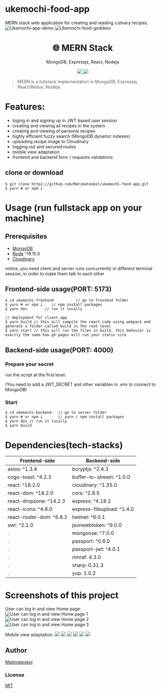 # ukemochi-food-app
MERN stack web application for creating and reading culinary recipes.
![Ukemochi-app-demo](https://github.com/Matimateokol/ukemochi-food-app/blob/main/ukemochi-screenshots/demo1.gif)
![Ukemochi-food-goddess](https://github.com/Matimateokol/ukemochi-food-app/blob/main/ukemochi-screenshots/ukemochi2.png)
<h1 align="center">
🌐 MERN Stack
</h1>
<p align="center">
MongoDB, Expressjs, React, Nodejs
</p>

<p align="center">
   <a href="https://github.com/amazingandyyy/mern/blob/master/LICENSE">
      <img src="https://img.shields.io/badge/License-MIT-green.svg" />
   </a>
   <a href="https://circleci.com/gh/amazingandyyy/mern">
      <img src="https://circleci.com/gh/amazingandyyy/mern.svg?style=svg" />
   </a>
</p>

> MERN is a fullstack implementation in MongoDB, Expressjs, React/Redux, Nodejs.

# Features:
* loging in and signing up in JWT based user session
* creating and viewing all recipes in the system
* creating and viewing of personal recipes
* highly efficient fuzzy search (MongoDB dynamic indexes)
* uploading recipe image to Cloudinary
* logging out and secured routes
* mobile view adaptation
* frontend and backend form / requests validations

## clone or download
```terminal
$ git clone https://github.com/Matimateokol/ukemochi-food-app.git
$ yarn # or npm i
```

# Usage (run fullstack app on your machine)

## Prerequisites
- [MongoDB](https://gist.github.com/nrollr/9f523ae17ecdbb50311980503409aeb3)
- [Node](https://nodejs.org/en/download/) ^18.15.0
- [Cloudinary](https://cloudinary.com)

notice, you need client and server runs concurrently in different terminal session, in order to make them talk to each other

## Frontend-side usage(PORT: 5173)
```terminal
$ cd ukemochi-frontend          // go to frontend folder
$ yarn # or npm i    // npm install packages
$ yarn dev        // run it locally

// deployment for client app
$ yarn build // this will compile the react code using webpack and generate a folder called build in the root level
$ yarn start // this will run the files in build, this behavior is exactly the same how gh-pages will run your static site
```

## Backend-side usage(PORT: 4000)

### Prepare your secret

run the script at the first level:

(You need to add a JWT_SECRET and other variables in .env to connect to MongoDB)


### Start

```terminal
$ cd ukemochi-backend   // go to server folder
$ yarn # or npm i       // yarn / npm install packages
$ yarn dev // run it locally
$ yarn build 
```

# Dependencies(tech-stacks)
Frontend-side | Backend-side
--- | ---
axios: ^1.3.4 | bcryptjs: ^2.4.3
cogo-toast: ^4.2.3 | buffer-to-stream: ^1.0.0
react: ^18.2.0 | cloudinary: ^1.35.0
react-dom: ^18.2.0 | cors: ^2.8.5
react-dropzone: ^14.2.3 | express: ^4.18.2
react-icons: ^4.8.0 | express-fileupload: ^1.4.0
react-router-dom: ^6.8.2 | helmet: ^6.0.1
swr: ^2.1.0 | jsonwebtoken: ^9.0.0
. | mongoose: ^7.0.0
. | passport: ^0.6.0
. | passport-jwt: ^4.0.1 
. | rimraf: 4.3.0
. | sharp: 0.31.3
. | yup: 1.0.2

# Screenshots of this project

User can log in and view Home page:
![User can log in and view Home page 1](https://github.com/Matimateokol/ukemochi-food-app/blob/main/ukemochi-screenshots/LogIn.png)
![User can log in and view Home page 2](https://github.com/Matimateokol/ukemochi-food-app/blob/main/ukemochi-screenshots/LogIn2.png)
![User can log in and view Home page 3](https://github.com/Matimateokol/ukemochi-food-app/blob/main/ukemochi-screenshots/landingPage.png)

Mobile view adaptation:
![](https://github.com/Matimateokol/ukemochi-food-app/blob/main/ukemochi-screenshots/mobile_createRecipe.png)
![](https://github.com/Matimateokol/ukemochi-food-app/blob/main/ukemochi-screenshots/mobile_hamburger.png)
![](https://github.com/Matimateokol/ukemochi-food-app/blob/main/ukemochi-screenshots/mobile_landingPage.png)
![](https://github.com/Matimateokol/ukemochi-food-app/blob/main/ukemochi-screenshots/mobile_logIn.png)
![](https://github.com/Matimateokol/ukemochi-food-app/blob/main/ukemochi-screenshots/mobile_showMore.png)
![](https://github.com/Matimateokol/ukemochi-food-app/blob/main/ukemochi-screenshots/mobile_userRecipes.png)

## Author
[Matimateokol](https://github.com/Matimateokol/)

### License
[MIT](https://github.com/amazingandyyy/mern/blob/master/LICENSE)
